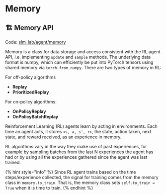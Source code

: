 # Memory

## 🏗 Memory API

Code: [slm\_lab/agent/memory](https://github.com/kengz/SLM-Lab/tree/master/slm_lab/agent/memory)

Memory is a class for data storage and access consistent with the RL agent API, i.e. implementing `update` and `sample` methods. The underlying data format is numpy, which can efficiently be put into PyTorch tensors using shared memory via `torch.from_numpy`. There are two types of memory in RL:

For off-policy algorithms

* **Replay**
* **PrioritizedReplay**

For on-policy algorithms:

* **OnPolicyReplay**
* **OnPolicyBatchReplay**

Reinforcement Learning \(RL\) agents learn by acting in environments. Each time an agent acts, it stores `<s, a, s', r>`, the state, action taken, next state, and reward received, as an experience in memory.

RL algorithms vary in the way they make use of past experiences, for example by sampling batches from the last N experiences the agent has had or by using all the experiences gathered since the agent was last trained.

{% hint style="info" %}
Since RL agent trains based on the time steps/experience collected, the signal for training comes from the memory class in `memory.to_train`. That is, the memory class sets `self.to_train = True` when it is time to train.
{% endhint %}

